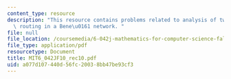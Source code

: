 ```yaml
---
content_type: resource
description: "This resource contains problems related to analysis of two networks,\
  \ routing in a Bene\u0161 network. "
file: null
file_location: /coursemedia/6-042j-mathematics-for-computer-science-fall-2010/a077d107440d56fc20038bb47be93cf3_MIT6_042JF10_rec10.pdf
file_type: application/pdf
resourcetype: Document
title: MIT6_042JF10_rec10.pdf
uid: a077d107-440d-56fc-2003-8bb47be93cf3
---
```

